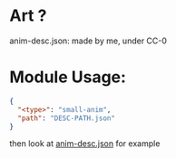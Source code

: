 # Art ?
anim-desc.json: made by me, under CC-0

# Module Usage:
```json
{
  "<type>": "small-anim",
  "path": "DESC-PATH.json"
}
```

then look at [anim-desc.json](anim-desc.json) for example
